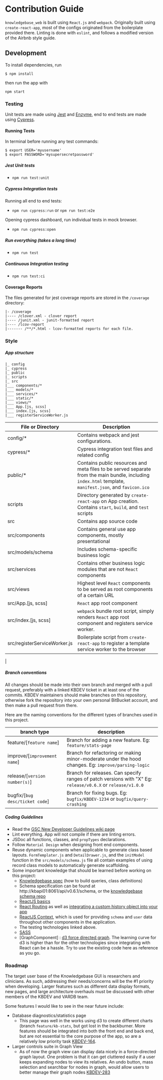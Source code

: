 # Contribution Guide

`knowledgebase_web` is built using `React.js` and `webpack`. Originally built using `create-react-app`, most of the configs originated from the boilerplate provided there. Linting is done with `eslint`, and follows a modified version of the Airbnb style guide.

## Development
To install dependencies, run
```
$ npm install
```
then run the app with
```
npm start
```

### Testing
Unit tests are made using [Jest](https://jestjs.io/docs/en/getting-started.html) and [Enzyme](https://airbnb.io/enzyme/docs/api/), end to end tests are made using [Cypress](https://docs.cypress.io/guides/overview/why-cypress.html#In-a-nutshell).

#### Running Tests
In terminal before running any test commands:

```
$ export USER='myusername'
$ export PASSWORD='mysupersecretpassword'
```

##### Jest Unit tests
* `npm run test:unit`

##### Cypress Integration tests
Running all end to end tests:
* `npm run cypress:run` or `npm run test:e2e`

Opening cypress dashboard, run individual tests in mock browser.
* `npm run cypress:open`

##### Run everything (takes a long time)
* `npm run test`

##### Continuous Integration testing
* `npm run test:ci`

#### Coverage Reports
The files generated for jest coverage reports are stored in the `/coverage` directory:
```
|- /coverage
|---- /clover.xml - clover report
|---- /junit.xml - junit-formatted report
|---- /lcov-report
|------- /**/*.html - lcov-formatted reports for each file.
```

### Style

##### App structure
```
|_ config
|_ cypress
|_ public
|_ scripts
|_ src
|___ components/*
|___ models/*
|___ services/*
|___ static/*
|___ views/*
|___ App.[js, scss]
|___ index.[js, scss]
|___ registerServiceWorker.js
```

|  File or Directory  |  Description  |
| --- | --- |
| config/* | Contains webpack and jest configurations. |
| cypress/* | Cypress integration test files and related config |
| public/* | Contains public resources and meta files to be served separate from the main bundle, including `index.html` template, `manifest.json`, and `favicon.ico` |
| scripts | Directory generated by `create-react-app` on App creation. Contains `start`, `build`, and `test` scripts |
| src | Contains app source code |
| src/components | Contains general use app components, mostly presentational |
| src/models/schema | Includes schema-specific business logic | 
| src/services | Contains other business logic modules that are not `React` components |
| src/views | Highest level `React` components to be served as root components of a certain URL |
| src/App.[js, scss] | `React` app root component |
| src/index.[js, scss] | `webpack` bundle root script, simply renders `React` app root component and registers service worker. |
| src/registerServiceWorker.js | Boilerplate script from `create-react-app` to register a template service worker to  the browser |
|


##### Branch conventions
All changes should be made into their own branch and merged with a pull request, preferably with a linked KBDEV ticket in at least one of the commits. KBDEV maintainers should make branches on this repository, otherwise fork the repository into your own personal BitBucket account, and then make a pull request from there.

Here are the naming conventions for the different types of branches used in this project.

| branch type | description |
|-|-|
|feature/[`feature name`] | Branch for adding a new feature. Eg: `feature/stats-page`
| improve/[`improvement name`] | Branch for refactoring or making minor-moderate under the hood changes. Eg: `improve/parsing-logic`|
| release/[`version number(s)`] | Branch for releases. Can specify ranges of patch versions with "X" Eg: `release/v0.6.X` or `release/v1.0.0` |
| bugfix/[`bug desc/ticket code`] | Branch for fixing bugs. Eg: `bugfix/KBDEV-1234` or `bugfix/query-crashing`|

##### Coding Guidelines

* Read the [GSC New Developer Guidelines wiki page](https://www.bcgsc.ca/wiki/display/DEVSU/General+Guidelines+for+New+Developers)
* Lint everything. App will not compile if there are linting errors.
* JSDoc all functions, classes, and `propTypes` declarations.
* Follow `Material Design` when designing front end components.
* Reuse dynamic components when applicable to generate class based layouts. `FormTemplater.js` and `DetailDrawer.js`, and the `initModel` function in the `src/models/schema.js` file all contain examples of using record class models to automatically generate scaffolding.
* Some important  knowledge that should be learned before working on this project:
  * [Knowledgebase spec](http://kbapi01:8061/api/v0.6.1/spec/) (how to build queries, class definitions)
  * Schema specification can be found at http://kbapi01:8061/api/v0.6.1/schema, or the [knowledgebase schema repo](https://svn.bcgsc.ca/bitbucket/projects/VDB/repos/knowledgebase_schema/browse)
  * [ReactJS basics](https://reactjs.org/tutorial/tutorial.html)
  * [React Routing](https://reacttraining.com/react-router/web/guides/quick-start) as well as [integrating a custom history object into your app](https://stackoverflow.com/questions/42701129/how-to-push-to-history-in-react-router-v4/45849608#45849608)
  * [ReactJS Context](https://reactjs.org/docs/context.html), which is used for providing `schema` and `user` data throughout other components in the application.
  * The testing technologies linked above.
  * [SASS](https://sass-lang.com/)
  * [GraphComponent] : [d3 force directed graph](https://github.com/d3/d3-force). The learning curve for d3 is higher than for the other technologies since integrating with React can be a hassle. Try to use the existing code here as reference as you go.

### Roadmap
The target user base of the Knowledgebase GUI is researchers and clinicians. As such, addressing their needs/concerns will be the #1 priority when developing. Larger features such as different data display formats, new pages, and large architecture overhauls must be discussed with other members of the KBDEV and VARDB team.

Some features I would like to see in the near future include:
* Database diagnostics/statistics page
  * This page was well in the works using d3 to create different charts (branch `feature/kb-stats`, but got lost in the backburner. More features should be integrated into both the front end and back end, but are not essential to the core purpose of the app, so are a relatively low priority task [KBDEV-164](https://www.bcgsc.ca/jira/browse/KBDEV-164).
* Larger controls suite in Graph View
  * As of now the graph view can display data nicely in a force-directed graph layout. One problem is that it can get cluttered easily if a user keeps expanding nodes to view its relatives. An undo button, mass selection and searchbar for nodes in graph, would allow users to better manage their graph nodes [KBDEV-283](https://www.bcgsc.ca/jira/projects/KBDEV/issues/KBDEV-283)
